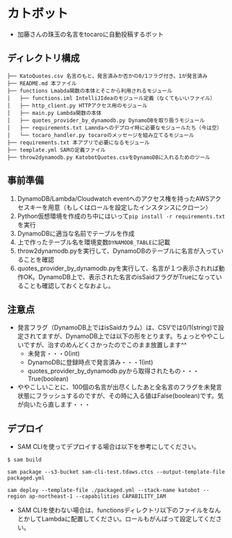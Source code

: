 # カトボット
- 加藤さんの珠玉の名言をtocaroに自動投稿するボット

## ディレクトリ構成
```$xslt
├── KatoQuotes.csv 名言のもと。発言済みか否かの0/1フラグ付き。1が発言済み
├── README.md 本ファイル
├── functions Lmabda関数の本体とそこから利用されるモジュール
│   ├── functions.iml IntelliJIdeaのモジュール定義（なくてもいいファイル）
│   ├── http_client.py HTTPアクセス用のモジュール
│   ├── main.py Lambda関数の本体
│   ├── quotes_provider_by_dynamodb.py DynamoDBを取り扱うモジュール
│   ├── requirements.txt Lamndaへのデプロイ時に必要なモジュールたち（今は空）
│   └── tocaro_handler.py tocaroのメッセージを組み立てるモジュール
├── requirements.txt 本アプリで必要になるモジュール
├── template.yml SAMの定義ファイル
├── throw2dynamodb.py KatobotQuotes.csvをDynamoDBに入れるためのツール
```

## 事前準備
1. DynamoDB/Lambda/Cloudwatch eventへのアクセス権を持ったAWSアクセスキーを用意（もしくはロールを設定したインスタンスにクローン）
1. Python仮想環境を作成のち中にはいって`pip install -r requirements.txt`を実行
1. DynamoDBに適当な名前でテーブルを作成
1. 上で作ったテーブル名を環境変数`DYNAMODB_TABLE`に記載
1. throw2dynamodb.pyを実行して、DynamoDBのテーブルに名言が入っていることを確認
1. quotes_provider_by_dynamodb.pyを実行して、名言が１つ表示されれば動作OK。DynamoDB上で、表示された名言のisSaidフラグがTrueになっていることも確認しておくとなおよし。

## 注意点
- 発言フラグ（DynamoDB上ではisSaidカラム）は、CSVでは0/1(string)で設定されてますが、DynamoDB上では以下の形をとります。ちょっとややこしいですが、治すのめんどくさかったのでこのまま放置します^^
    - 未発言・・・0(int)
    - DynamoDBに登録時点で発言済み・・・1(int)
    - quotes_provider_by_dynamodb.pyから取得されたもの・・・True(boolean)
- ややこしいことに、100個の名言が出尽くしたあと全名言のフラグを未発言状態にフラッシュするのですが、その時に入る値はFalse(boolean)です。気が向いたら直します・・・

## デプロイ
- SAM CLIを使ってデプロイする場合は以下を参考にしてください。
```$xslt
$ sam build
```
```$xslt
sam package --s3-bucket sam-cli-test.tdaws.ctcs --output-template-file packaged.yml
```
```$xslt
sam deploy --template-file ./packaged.yml --stack-name katobot --region ap-northeast-1 --capabilities CAPABILITY_IAM
```
- SAM CLIを使わない場合は、functionsディレクトリ以下のファイルをなんとかしてLambdaに配置してください。ロールもがんばって設定してください。
